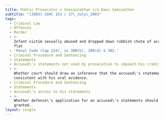 ```yaml
---
title: Public Prosecutor v Soosainathan s/o Dass Saminathan
subtitle: "[2003] SGHC 153 / 17\_July\_2003"
tags:
  - Criminal Law
  - Offences
  - Murder
  - >-
    Infant victim sexually abused and dropped down rubbish chute of accused\'s
    flat
  - 'Penal Code (Cap 224), ss 300(b), 300(d) & 302.'
  - Criminal Procedure and Sentencing
  - Statements
  - Accused\'s statements not used by prosecution to impeach his credit
  - >-
    Whether court should draw an inference that the accused\'s statements were
    consistent with his oral evidence.
  - Criminal Procedure and Sentencing
  - Statements
  - Accused\'s access to his statements
  - >-
    Whether defence\'s application for an accused\'s statements should be
    granted.
layout: single
---
```


